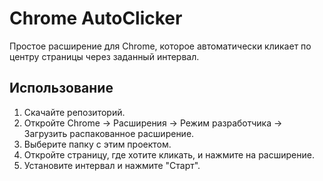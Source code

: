 # Chrome AutoClicker

Простое расширение для Chrome, которое автоматически кликает по центру страницы через заданный интервал.

## Использование

1. Скачайте репозиторий.
2. Откройте Chrome → Расширения → Режим разработчика → Загрузить распакованное расширение.
3. Выберите папку с этим проектом.
4. Откройте страницу, где хотите кликать, и нажмите на расширение.
5. Установите интервал и нажмите "Старт".
